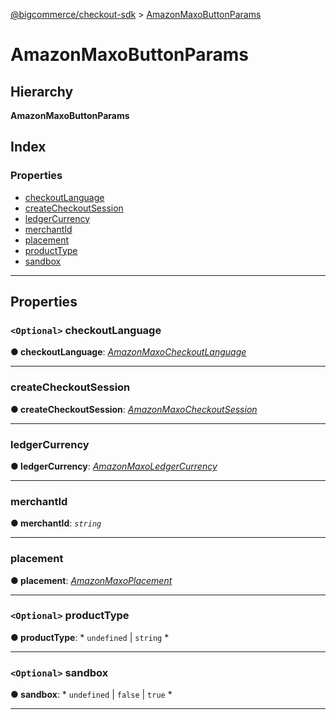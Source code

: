 [@bigcommerce/checkout-sdk](../README.md) > [AmazonMaxoButtonParams](../interfaces/amazonmaxobuttonparams.md)

# AmazonMaxoButtonParams

## Hierarchy

**AmazonMaxoButtonParams**

## Index

### Properties

* [checkoutLanguage](amazonmaxobuttonparams.md#checkoutlanguage)
* [createCheckoutSession](amazonmaxobuttonparams.md#createcheckoutsession)
* [ledgerCurrency](amazonmaxobuttonparams.md#ledgercurrency)
* [merchantId](amazonmaxobuttonparams.md#merchantid)
* [placement](amazonmaxobuttonparams.md#placement)
* [productType](amazonmaxobuttonparams.md#producttype)
* [sandbox](amazonmaxobuttonparams.md#sandbox)

---

## Properties

<a id="checkoutlanguage"></a>

### `<Optional>` checkoutLanguage

**● checkoutLanguage**: *[AmazonMaxoCheckoutLanguage](../enums/amazonmaxocheckoutlanguage.md)*

___
<a id="createcheckoutsession"></a>

###  createCheckoutSession

**● createCheckoutSession**: *[AmazonMaxoCheckoutSession](amazonmaxocheckoutsession.md)*

___
<a id="ledgercurrency"></a>

###  ledgerCurrency

**● ledgerCurrency**: *[AmazonMaxoLedgerCurrency](../enums/amazonmaxoledgercurrency.md)*

___
<a id="merchantid"></a>

###  merchantId

**● merchantId**: *`string`*

___
<a id="placement"></a>

###  placement

**● placement**: *[AmazonMaxoPlacement](../enums/amazonmaxoplacement.md)*

___
<a id="producttype"></a>

### `<Optional>` productType

**● productType**: * `undefined` &#124; `string`
*

___
<a id="sandbox"></a>

### `<Optional>` sandbox

**● sandbox**: * `undefined` &#124; `false` &#124; `true`
*

___


